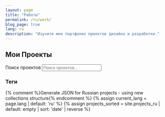 ```yaml
---
layout: page
title: "Работы"
permalink: /ru/work/
blog_page: true
lang: ru
description: "Изучите мое портфолио проектов дизайна и разработки."
---
```


<section id="work-app" class="work-app">
  <div class="container blog-container-full">
    <div class="work-layout">
      <div class="work-main">
        <h1 class="work-heading">Мои Проекты</h1>
        <div id="projects-grid" class="post-grid" aria-live="polite"></div>
        <div id="pagination" class="pagination" aria-label="Pagination"></div>
        <div id="no-results" class="no-results" hidden>Нет проектов, соответствующих вашему поиску.</div>
      </div>
      <aside class="work-sidebar" aria-label="Search and filters">
        <div class="blog-search">
          <label for="blog-search-input" class="visually-hidden">Поиск проектов</label>
          <input type="search" id="blog-search-input" placeholder="Поиск проектов..." autocomplete="off" aria-label="Поиск проектов" />
        </div>
        <div class="blog-filters">
          <h3 class="filters-heading">Теги</h3>
          <div id="tag-filters" class="tag-filter-list" role="group" aria-label="Фильтр по тегам"></div>
          <button type="button" id="clear-filters" class="clear-filters-btn" hidden>Очистить фильтры</button>
        </div>
      </aside>
    </div>
  </div>
</section>

{% comment %}Generate JSON for Russian projects - using new collections structure{% endcomment %}
{% assign current_lang = page.lang | default: 'ru' %}
{% assign projects_sorted = site.projects_ru | default: empty | sort: 'date' | reverse %}

<script id="projects-data" type="application/json">[
{%- for project in projects_sorted -%}
{"title":{{ project.title | jsonify }},"url":{{ project.url | jsonify }},"date":{{ project.date | date_to_xmlschema | jsonify }},"date_formatted":{{ project.date | date: "%b %-d, %Y" | jsonify }},"tags":{{ project.tags | jsonify }},"image":{{ project.image | default: '/assets/images/bgs/starry_bg.png' | jsonify }},"link":{{ project.link | jsonify }},"excerpt":{{ project.excerpt | jsonify }}}{% unless forloop.last %},{% endunless %}
{%- endfor -%}
]</script>
<script>
// Parse embedded JSON into global variable
window.PROJECTS_DATA = JSON.parse(document.getElementById('projects-data').textContent);
</script>
<script src="{{ '/assets/js/projects.js' | relative_url }}"></script>
